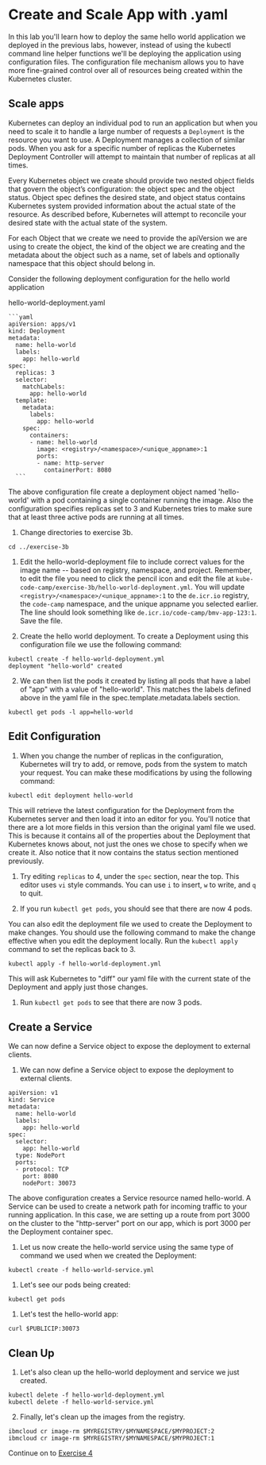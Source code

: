 # Create and Scale App with .yaml

In this lab you'll learn how to deploy the same hello world application we deployed in the previous labs, however, instead of using the kubectl command line helper functions we'll be deploying the application using configuration files. The configuration file mechanism allows you to have more fine-grained control over all of resources being created within the Kubernetes cluster.

## Scale apps

Kubernetes can deploy an individual pod to run an application but when you need to scale it to handle a large number of requests a `Deployment` is the resource you want to use. A Deployment manages a collection of similar pods. When you ask for a specific number of replicas the Kubernetes Deployment Controller will attempt to maintain that number of replicas at all times.

Every Kubernetes object we create should provide two nested object fields that govern the object’s configuration: the object spec and the object status. Object spec defines the desired state, and object status contains Kubernetes system provided information about the actual state of the resource. As described before, Kubernetes will attempt to reconcile your desired state with the actual state of the system.

For each Object that we create we need to provide the apiVersion we are using to create the object, the kind of the object we are creating and the metadata about the object such as a name, set of labels and optionally namespace that this object should belong in.

Consider the following deployment configuration for the hello world application

hello-world-deployment.yaml
    
    ```yaml
    apiVersion: apps/v1
    kind: Deployment
    metadata:
      name: hello-world
      labels:
        app: hello-world
    spec:
      replicas: 3
      selector:
        matchLabels:
          app: hello-world
      template:
        metadata:
          labels:
            app: hello-world
        spec:
          containers:
          - name: hello-world
            image: <registry>/<namespace>/<unique_appname>:1
            ports:
            - name: http-server
              containerPort: 8080
      ```

The above configuration file create a deployment object named 'hello-world' with a pod containing a single container running the image. Also the configuration specifies replicas set to 3 and Kubernetes tries to make sure that at least three active pods are running at all times.

1. Change directories to exercise 3b.
  ```
  cd ../exercise-3b
  ```

1. Edit the hello-world-deployment file to include correct values for the image name -- based on registry, namespace, and project.  Remember, to edit the file you need to click the pencil icon and edit the file at `kube-code-camp/exercise-3b/hello-world-deployment.yml`. You will update `<registry>/<namespace>/<unique_appname>:1` to the `de.icr.io` registry, the `code-camp` namespace, and the unique appname you selected earlier. The line should look something like `de.icr.io/code-camp/bmv-app-123:1`. Save the file.

1. Create the hello world deployment. To create a Deployment using this configuration file we use the following command:

  ```
  kubectl create -f hello-world-deployment.yml
  deployment "hello-world" created  
  ```

2. We can then list the pods it created by listing all pods that have a label of "app" with a value of "hello-world". This matches the labels defined above in the yaml file in the spec.template.metadata.labels section.

  ```
  kubectl get pods -l app=hello-world
  ```

## Edit Configuration

1. When you change the number of replicas in the configuration, Kubernetes will try to add, or remove, pods from the system to match your request. You can make these modifications by using the following command:

  ```
  kubectl edit deployment hello-world
  ```

  This will retrieve the latest configuration for the Deployment from the Kubernetes server and then load it into an editor for you. You'll notice that there are a lot more fields in this version than the original yaml file we used. This is because it contains all of the properties about the Deployment that Kubernetes knows about, not just the ones we chose to specify when we create it. Also notice that it now contains the status section mentioned previously.

1. Try editing `replicas` to 4, under the `spec` section, near the top. This editor uses `vi` style commands. You can use `i` to insert, `w` to write, and `q` to quit.

1. If you run `kubectl get pods`, you should see that there are now 4 pods.

  You can also edit the deployment file we used to create the Deployment to make changes. You should use the following command to make the change effective when you edit the deployment locally. Run the `kubectl apply` command to set the replicas back to 3.

  ```
  kubectl apply -f hello-world-deployment.yml
  ```
  This will ask Kubernetes to "diff" our yaml file with the current state of the Deployment and apply just those changes.

1. Run `kubectl get pods` to see that there are now 3 pods.

## Create a Service

We can now define a Service object to expose the deployment to external clients.

1. We can now define a Service object to expose the deployment to external clients.

  ```
  apiVersion: v1
  kind: Service
  metadata:
    name: hello-world
    labels:
      app: hello-world
  spec:
    selector:
      app: hello-world
    type: NodePort
    ports:
    - protocol: TCP
      port: 8080
      nodePort: 30073      
  ```

The above configuration creates a Service resource named hello-world. A Service can be used to create a network path for incoming traffic to your running application. In this case, we are setting up a route from port 3000 on the cluster to the "http-server" port on our app, which is port 3000 per the Deployment container spec.

1. Let us now create the hello-world service using the same type of command we used when we created the Deployment:
  ```
  kubectl create -f hello-world-service.yml
  ```

1. Let's see our pods being created:
  ```
  kubectl get pods
  ```

1. Let's test the hello-world app:

  ```
  curl $PUBLICIP:30073
  ```

## Clean Up

1. Let's also clean up the hello-world deployment and service we just created.
  ```
  kubectl delete -f hello-world-deployment.yml
  kubectl delete -f hello-world-service.yml
  ```

2. Finally, let's clean up the images from the registry.

  ```
  ibmcloud cr image-rm $MYREGISTRY/$MYNAMESPACE/$MYPROJECT:2
  ibmcloud cr image-rm $MYREGISTRY/$MYNAMESPACE/$MYPROJECT:1
  ```

Continue on to [Exercise 4](../exercise-4/README.md)